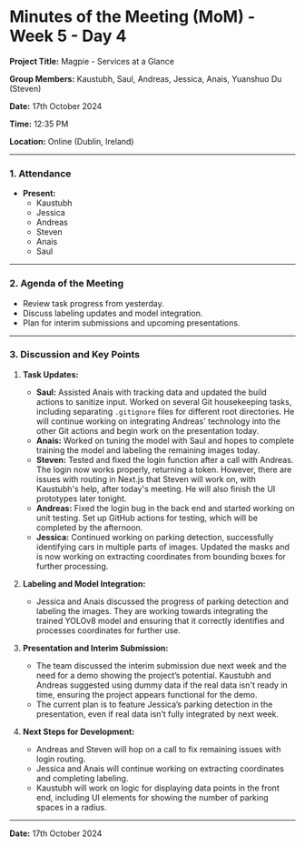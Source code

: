 # Minutes of the Meeting (MoM) - Week 5 - Day 4

**Project Title:** Magpie - Services at a Glance

**Group Members:** Kaustubh, Saul, Andreas, Jessica, Anais, Yuanshuo Du (Steven)

**Date:** 17th October 2024

**Time:** 12:35 PM

**Location:** Online (Dublin, Ireland)

---

### **1. Attendance**

- **Present:**
  - Kaustubh
  - Jessica
  - Andreas
  - Steven
  - Anais
  - Saul

---

### **2. Agenda of the Meeting**

- Review task progress from yesterday.
- Discuss labeling updates and model integration.
- Plan for interim submissions and upcoming presentations.

---

### **3. Discussion and Key Points**

1. **Task Updates:**

   - **Saul:** Assisted Anais with tracking data and updated the build actions to sanitize input. Worked on several Git housekeeping tasks, including separating `.gitignore` files for different root directories. He will continue working on integrating Andreas' technology into the other Git actions and begin work on the presentation today.
   - **Anais:** Worked on tuning the model with Saul and hopes to complete training the model and labeling the remaining images today.
   - **Steven:** Tested and fixed the login function after a call with Andreas. The login now works properly, returning a token. However, there are issues with routing in Next.js that Steven will work on, with Kaustubh's help, after today's meeting. He will also finish the UI prototypes later tonight.
   - **Andreas:** Fixed the login bug in the back end and started working on unit testing. Set up GitHub actions for testing, which will be completed by the afternoon.
   - **Jessica:** Continued working on parking detection, successfully identifying cars in multiple parts of images. Updated the masks and is now working on extracting coordinates from bounding boxes for further processing.

2. **Labeling and Model Integration:**

   - Jessica and Anais discussed the progress of parking detection and labeling the images. They are working towards integrating the trained YOLOv8 model and ensuring that it correctly identifies and processes coordinates for further use.

3. **Presentation and Interim Submission:**

   - The team discussed the interim submission due next week and the need for a demo showing the project’s potential. Kaustubh and Andreas suggested using dummy data if the real data isn't ready in time, ensuring the project appears functional for the demo.
   - The current plan is to feature Jessica’s parking detection in the presentation, even if real data isn’t fully integrated by next week.

4. **Next Steps for Development:**
   - Andreas and Steven will hop on a call to fix remaining issues with login routing.
   - Jessica and Anais will continue working on extracting coordinates and completing labeling.
   - Kaustubh will work on logic for displaying data points in the front end, including UI elements for showing the number of parking spaces in a radius.

---

**Date:** 17th October 2024

